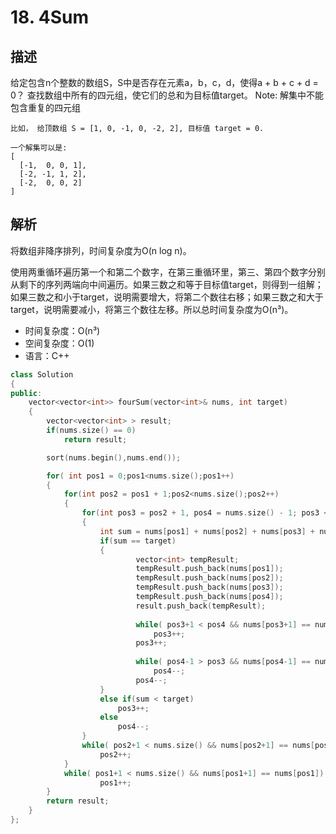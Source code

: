 # 18. 4Sum

## 描述
给定包含n个整数的数组S，S中是否存在元素a，b，c，d，使得a + b + c + d = 0？ 查找数组中所有的四元组，使它们的总和为目标值target。
Note: 解集中不能包含重复的四元组
```
比如， 给顶数组 S = [1, 0, -1, 0, -2, 2], 目标值 target = 0.

一个解集可以是:
[
  [-1,  0, 0, 1],
  [-2, -1, 1, 2],
  [-2,  0, 0, 2]
]
```

## 解析
将数组非降序排列，时间复杂度为O(n log n)。

使用两重循环遍历第一个和第二个数字，在第三重循环里，第三、第四个数字分别从剩下的序列两端向中间遍历。如果三数之和等于目标值target，则得到一组解；如果三数之和小于target，说明需要增大，将第二个数往右移；如果三数之和大于target，说明需要减小，将第三个数往左移。所以总时间复杂度为O(n³)。

- 时间复杂度：O(n³)  
- 空间复杂度：O(1)
- 语言：C++

```C++
class Solution 
{
public:
    vector<vector<int>> fourSum(vector<int>& nums, int target) 
    {
        vector<vector<int> > result;
        if(nums.size() == 0)
            return result;

        sort(nums.begin(),nums.end());

        for( int pos1 = 0;pos1<nums.size();pos1++)
        {
            for(int pos2 = pos1 + 1;pos2<nums.size();pos2++)
            {
                for(int pos3 = pos2 + 1, pos4 = nums.size() - 1; pos3 < pos4;)
                {
                    int sum = nums[pos1] + nums[pos2] + nums[pos3] + nums[pos4];
                    if(sum == target)
                    {
                            vector<int> tempResult;
                            tempResult.push_back(nums[pos1]);
                            tempResult.push_back(nums[pos2]);
                            tempResult.push_back(nums[pos3]);
                            tempResult.push_back(nums[pos4]);
                            result.push_back(tempResult);
    
                            while( pos3+1 < pos4 && nums[pos3+1] == nums[pos3])
                                pos3++;
                            pos3++;
                            
                            while( pos4-1 > pos3 && nums[pos4-1] == nums[pos4])
                                pos4--;
                            pos4--;
                    }
                    else if(sum < target)
                        pos3++;
                    else
                        pos4--;
                }
                while( pos2+1 < nums.size() && nums[pos2+1] == nums[pos2])
                    pos2++;
            }
            while( pos1+1 < nums.size() && nums[pos1+1] == nums[pos1])
                    pos1++;
        }
        return result;
    }
};
```


